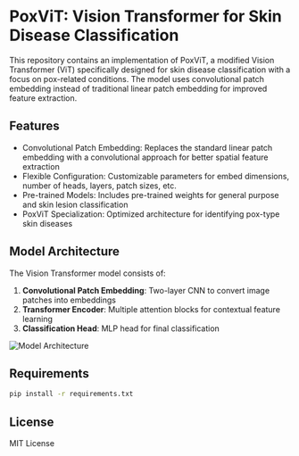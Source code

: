 # PoxViT: Vision Transformer for Skin Disease Classification

This repository contains an implementation of PoxViT, a modified Vision Transformer (ViT) specifically designed for skin disease classification with a focus on pox-related conditions. The model uses convolutional patch embedding instead of traditional linear patch embedding for improved feature extraction.

## Features

- Convolutional Patch Embedding: Replaces the standard linear patch embedding with a convolutional approach for better spatial feature extraction
- Flexible Configuration: Customizable parameters for embed dimensions, number of heads, layers, patch sizes, etc.
- Pre-trained Models: Includes pre-trained weights for general purpose and skin lesion classification
- PoxViT Specialization: Optimized architecture for identifying pox-type skin diseases

## Model Architecture

The Vision Transformer model consists of:

1. **Convolutional Patch Embedding**: Two-layer CNN to convert image patches into embeddings
2. **Transformer Encoder**: Multiple attention blocks for contextual feature learning
3. **Classification Head**: MLP head for final classification

![Model Architecture](model%20diagram%20with%20bg.png)


## Requirements

```bash
pip install -r requirements.txt

```

## License

MIT License